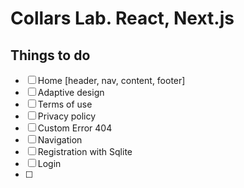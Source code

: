# Collars Lab. React, Next.js

## Things to do

- [ ] Home [header, nav, content, footer]
- [ ] Adaptive design
- [ ] Terms of use
- [ ] Privacy policy
- [ ] Custom Error 404
- [ ] Navigation
- [ ] Registration with Sqlite
- [ ] Login
- [ ]
